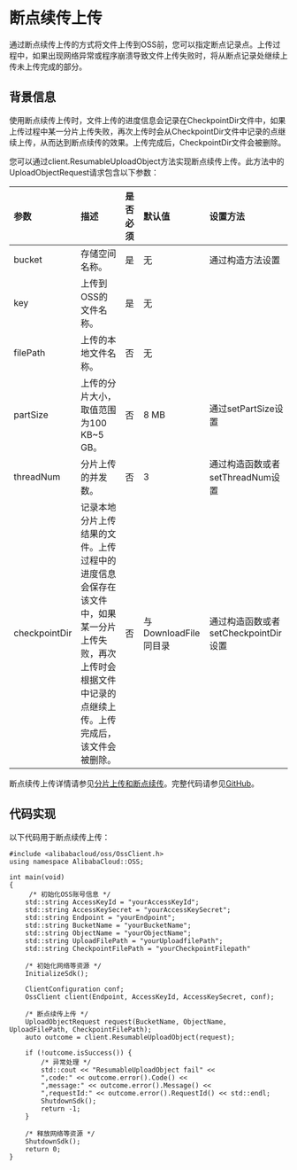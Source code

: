 # 断点续传上传

通过断点续传上传的方式将文件上传到OSS前，您可以指定断点记录点。上传过程中，如果出现网络异常或程序崩溃导致文件上传失败时，将从断点记录处继续上传未上传完成的部分。

## 背景信息

使用断点续传上传时，文件上传的进度信息会记录在CheckpointDir文件中，如果上传过程中某一分片上传失败，再次上传时会从CheckpointDir文件中记录的点继续上传，从而达到断点续传的效果。上传完成后，CheckpointDir文件会被删除。

您可以通过client.ResumableUploadObject方法实现断点续传上传。此方法中的UploadObjectRequest请求包含以下参数：

|参数|描述|是否必须|默认值|设置方法|
|:-|:-|:---|:--|:---|
|bucket|存储空间名称。|是|无|通过构造方法设置|
|key|上传到OSS的文件名称。|是|无|
|filePath|上传的本地文件名称。|否|无|
|partSize|上传的分片大小，取值范围为100 KB~5 GB。|否|8 MB|通过setPartSize设置|
|threadNum|分片上传的并发数。|否|3|通过构造函数或者setThreadNum设置|
|checkpointDir|记录本地分片上传结果的文件。上传过程中的进度信息会保存在该文件中，如果某一分片上传失败，再次上传时会根据文件中记录的点继续上传。上传完成后，该文件会被删除。|否|与DownloadFile同目录|通过构造函数或者setCheckpointDir设置|

断点续传上传详情请参见[分片上传和断点续传](/intl.zh-CN/开发指南/对象/文件（Object）/上传文件（Object）/分片上传和断点续传.md)。完整代码请参见[GitHub](https://github.com/aliyun/aliyun-oss-cpp-sdk/blob/f7ef0efa45e17da815020a18919551973cc98089/sample/src/object/ObjectSample.cc#L318)。

## 代码实现

以下代码用于断点续传上传：

```
#include <alibabacloud/oss/OssClient.h>
using namespace AlibabaCloud::OSS;

int main(void)
{
     /* 初始化OSS账号信息 */
    std::string AccessKeyId = "yourAccessKeyId";
    std::string AccessKeySecret = "yourAccessKeySecret";
    std::string Endpoint = "yourEndpoint";
    std::string BucketName = "yourBucketName";
    std::string ObjectName = "yourObjectName";
    std::string UploadFilePath = "yourUploadfilePath";
    std::string CheckpointFilePath = "yourCheckpointFilepath"

    /* 初始化网络等资源 */
    InitializeSdk();

    ClientConfiguration conf;
    OssClient client(Endpoint, AccessKeyId, AccessKeySecret, conf);

    /* 断点续传上传 */
    UploadObjectRequest request(BucketName, ObjectName, UploadFilePath, CheckpointFilePath);
    auto outcome = client.ResumableUploadObject(request);

    if (!outcome.isSuccess()) {
        /* 异常处理 */
        std::cout << "ResumableUploadObject fail" <<
        ",code:" << outcome.error().Code() <<
        ",message:" << outcome.error().Message() <<
        ",requestId:" << outcome.error().RequestId() << std::endl;
        ShutdownSdk();
        return -1;
    }

    /* 释放网络等资源 */
    ShutdownSdk();
    return 0;
}
```

